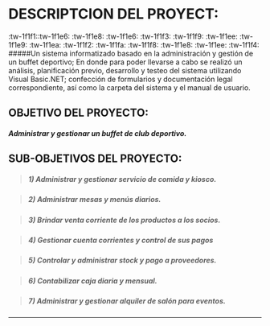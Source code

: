 # DESCRIPTCION DEL PROYECT:
:tw-1f1f1::tw-1f1e6: :tw-1f1e8: :tw-1f1e6: :tw-1f1f3: :tw-1f1f9: :tw-1f1ee: :tw-1f1e9: :tw-1f1ea: :tw-1f1f2: :tw-1f1fa: :tw-1f1f8: :tw-1f1e8: :tw-1f1ee: :tw-1f1f4:
#####Un sistema informatizado basado en la administración y gestión de un buffet deportivo; En donde para poder llevarse a cabo se realizó un análisis, planificación previo, desarrollo y testeo del sistema utilizando Visual Basic.NET; confección de formularios y documentación legal correspondiente, así como la carpeta del sistema y el manual de usuario.

## OBJETIVO DEL PROYECTO:
#####  Administrar y gestionar un buffet de club deportivo.

## SUB-OBJETIVOS DEL PROYECTO:

> ##### 1) Administrar y gestionar servicio de comida y kiosco. 

> ##### 2) Administrar mesas y menús diarios. 

> ##### 3) Brindar venta corriente de los productos a los socios. 

> ##### 4) Gestionar cuenta corrientes y control de sus pagos

> ##### 5) Controlar y administrar stock y pago a proveedores. 

> ##### 6) Contabilizar caja diaria y mensual.

> ##### 7) Administrar y gestionar alquiler de salón para eventos.

------------

